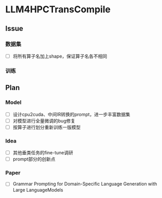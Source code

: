 # LLM4HPCTransCompile

## Issue
### 数据集
- [ ] 将所有算子名加上shape，保证算子名各不相同
### 训练

## Plan

### Model
- [ ] 设计cpu2cuda、中间IR转换的prompt，进一步丰富数据集
- [ ] 对模型进行全量微调的bug修复
- [ ] 按算子进行划分重新训练一版模型

### Idea
- [ ] 其他垂类任务的fine-tune调研
- [ ] prompt部分的创新点

### Paper
- [ ] Grammar Prompting for Domain-Specific Language Generation with Large LanguageModels
